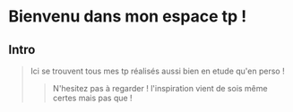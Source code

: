 

# Bienvenu dans mon espace tp !
## Intro

> Ici se trouvent tous mes tp réalisés aussi bien en etude qu'en perso !
>
>> N'hesitez pas à regarder ! l'inspiration vient de sois même certes mais pas que !